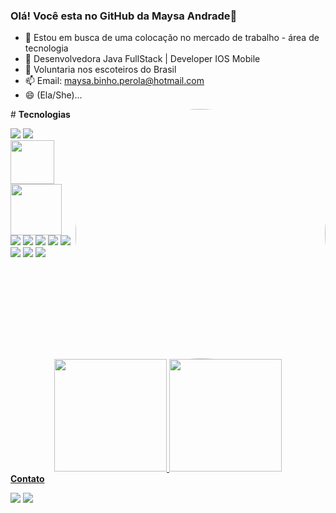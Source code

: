 ### Olá! Você esta no GitHub da Maysa Andrade👋


- 🔭  Estou em busca de uma colocação no mercado de trabalho - área de tecnologia 
- 🌱  Desenvolvedora Java FullStack | Developer IOS Mobile
- 👯  Voluntaria nos escoteiros do Brasil
- 📫  Email: maysa.binho.perola@hotmail.com
- 😄  (Ela/She)...
<img align="right" height="400" style="border-radius:200px;" src="https://media.discordapp.net/attachments/882496817550483510/882497507605757962/image0.gif">
  #  
 <b>Tecnologias</b>
  
  <p align="left">
 <img src="https://img.shields.io/badge/Swift-FA7343?style=for-the-badge&logo=swift&logoColor=white">
 <img src="https://img.shields.io/badge/cocoapods-FA2A02?style=for-the-badge&logo=cocoapods&logoColor=white"> 
 <img src="https://img.shields.io/badge/iOS-000000?style=for-the-badge&logo=ios&logoColor=white" width="70">
 <img src="https://img.shields.io/badge/Xcode-007ACC?style=flat-square&logo=Xcode&logoColor=white" width="82"> 
 <img src="https://img.shields.io/badge/GitHub-100000?style=for-the-badge&logo=github&logoColor=white">
 <img src="https://img.shields.io/badge/firebase-ffca28?style=for-the-badge&logo=firebase&logoColor=black">
 <img src="https://img.shields.io/badge/Figma-F24E1E?style=for-the-badge&logo=figma&logoColor=white">
<img src="https://img.shields.io/badge/Java-purple?style=for-the-badge&logo=java&logoColor=white"> 
    <img src="https://img.shields.io/badge/Spring-green?style=for-the-badge&logo=spring&logoColor=white">
    <img src="https://img.shields.io/badge/MySQL-blue?style=for-the-badge&logo=mysql&logoColor=white"> 
    <img src="https://img.shields.io/badge/Eclipse-2C2255?style=for-the-badge&logo=eclipse&logoColor=white" />  
 <img src="https://img.shields.io/badge/Postman-FF6C37?style=for-the-badge&logo=Postman&logoColor=white"/>
    
    
  
 <div>
<div align="center">
  <a href="https://github.com/mays2pearl">
  <img height="180em" src="https://github-readme-stats.vercel.app/api?username=mays2pearl&show_icons=true&theme=dracula&include_all_commits=true&count_private=true"/>
  <img height="180em" src="https://github-readme-stats.vercel.app/api/top-langs/?username=mays2pearl&layout=compact&langs_count=7&theme=dracula"/>
   
</div>
  

  

  
 <div>
  <b>Contato</b>
   
 <p align="left">
 <a href="https://www.linkedin.com/in/maysa-andrade-maysa-andrade/" target="_blank"><img src="https://img.shields.io/badge/-LinkedIn-%230077B5?style=for-the-badge&logo=linkedin&logoColor=white" target="_blank"></a> 
 <a href="https://mail.google.com/mail/?view=cm&fs=1&to=mays2perola@gmail.com" target="_blank"><img src="https://img.shields.io/badge/Gmail-D14836?style=for-the-badge&logo=gmail&logoColor=white" target="_blank"></a>
 </p>

 </div>
